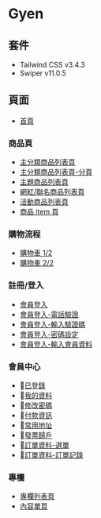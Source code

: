 # Gyen

## 套件

- Tailwind CSS v3.4.3
- Swiper v11.0.5

## 頁面

- [首頁](https://one-liang.github.io/gyen/dist/)

### 商品頁

- [主分類商品列表頁](https://one-liang.github.io/gyen/dist/category)
- [主分類商品列表頁-分頁](https://one-liang.github.io/gyen/dist/category-pagination)
- [主題商品列表頁](https://one-liang.github.io/gyen/dist/theme)
- [網紅/聯名商品列表頁](https://one-liang.github.io/gyen/dist/co-branded)
- [活動商品列表頁](https://one-liang.github.io/gyen/dist/activity)
- [商品 item 頁](https://one-liang.github.io/gyen/dist/products)

### 購物流程

- [購物車 1/2](https://one-liang.github.io/gyen/dist/cart1)
- [購物車 2/2](https://one-liang.github.io/gyen/dist/cart2)

### 註冊/登入

- [會員登入](https://one-liang.github.io/gyen/dist/login)
- [會員登入-電話驗證](https://one-liang.github.io/gyen/dist/login-phone-verification)
- [會員登入-輸入驗證碼](https://one-liang.github.io/gyen/dist/login-verification-code)
- [會員登入-密碼設定](https://one-liang.github.io/gyen/dist/login-password-setting)
- [會員登入-輸入會員資料](https://one-liang.github.io/gyen/dist/login-member-information)

### 會員中心

- 🚧[已登錄](https://one-liang.github.io/gyen/dist/member)
- 🚧[我的資料](https://one-liang.github.io/gyen/dist/member/information)
- 🚧[修改密碼](https://one-liang.github.io/gyen/dist/member/password)
- 🚧[付款資訊](https://one-liang.github.io/gyen/dist/member/payment)
- 🚧[常用地址](https://one-liang.github.io/gyen/dist/member/address)
- 🚧[發票歸戶](https://one-liang.github.io/gyen/dist/member/invoice)
- 🚧[訂單資料-選單](https://one-liang.github.io/gyen/dist/member/order-menu)
- 🚧[訂單資料-訂單記錄](https://one-liang.github.io/gyen/dist/member/order-records)

### 專欄

- [專欄列表頁](https://one-liang.github.io/gyen/dist/columnList)
- [內容單頁](https://one-liang.github.io/gyen/dist/contentSingle)
